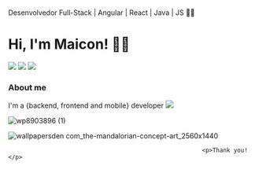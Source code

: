 #
Desenvolvedor Full-Stack | Angular | React | Java | JS 🐱‍👤
# Hi, I'm Maicon! 👾🤖

<a href = "mailto:maytech.bonfim@gmail.com"><img src="https://img.shields.io/badge/Gmail-D14836?style=for-the-badge&logo=gmail&logoColor=white" target="_blank"></a>
<a href="https://www.linkedin.com/in/maiconbonfim-dev" target="_blank"><img src="https://img.shields.io/badge/-LinkedIn-%230077B5?style=for-the-badge&logo=linkedin&logoColor=white" target="_blank"></a> 
<a href="https://instagram.com/maicon.dev" target="_blank"><img src="https://img.shields.io/badge/-Instagram-%23E4405F?style=for-the-badge&logo=instagram&logoColor=white" target="_blank"></a>


### About me
I'm a {backend, frontend and mobile} developer <img src="https://img.icons8.com/color/48/000000/java-coffee-cup-logo--v1.png"/> 

![wp8903896 (1)](https://user-images.githubusercontent.com/56212999/168494590-a365e58b-99f0-45a1-bc2e-c1a160079cad.jpg)


 



![wallpapersden com_the-mandalorian-concept-art_2560x1440](https://user-images.githubusercontent.com/56212999/168494903-78b47ebb-d645-4f87-88c1-ebefd8a244e2.jpg)

                                                           <p>Thank you!</p>
